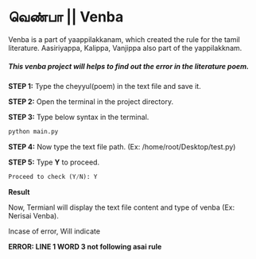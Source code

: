 # வெண்பா || Venba

Venba is a part of yaappilakkanam, which created the rule for the tamil literature. Aasiriyappa, Kalippa, Vanjippa also part of the yappilakknam.  

##### This venba project will helps to find out the error in the literature poem.

**STEP 1:** Type the cheyyul(poem) in the text file and save it.  

**STEP 2:** Open the terminal in the project directory.

**STEP 3:** Type below syntax in the terminal.  

```python
python main.py
```
**STEP 4:** Now type the text file path. (Ex: /home/root/Desktop/test.py)  

**STEP 5:** Type **Y** to proceed.  

```python
Proceed to check (Y/N): Y

```
**Result**

Now, Termianl will display the text file content and type of venba (Ex: Nerisai Venba).

Incase of error, Will indicate  

**ERROR: LINE 1 WORD 3 not following asai rule**
